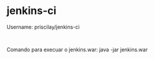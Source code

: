 # jenkins-ci
<p>Username: priscilay/jenkins-ci</p>
</br>
<p>Comando para execuar o jenkins.war: java -jar jenkins.war</p>
